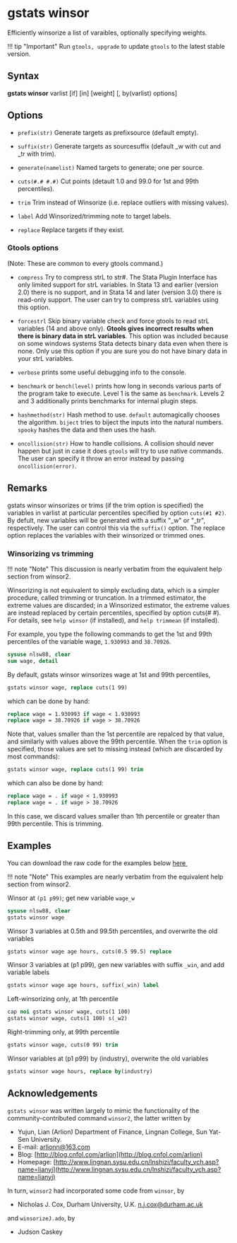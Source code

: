 gstats winsor
=============

Efficiently winsorize a list of varaibles, optionally specifying
weights.

!!! tip "Important"
    Run `gtools, upgrade` to update `gtools` to the latest stable version.

Syntax
------

<p><span class="codespan"><b>gstats winsor</b> varlist [if] [in] [weight] [, by(varlist) options] </span></p>
 
Options
-------

- `prefix(str)`         Generate targets as prefixsource (default empty).

- `suffix(str)`         Generate targets as sourcesuffix (default _w with cut and _tr with trim).

- `generate(namelist)`  Named targets to generate; one per source.

- `cuts(#.# #.#)`       Cut points (detault 1.0 and 99.0 for 1st and 99th percentiles).

- `trim`                Trim instead of Winsorize (i.e. replace outliers with missing values).

- `label`               Add Winsorized/trimming note to target labels.

- `replace`             Replace targets if they exist.

### Gtools options

(Note: These are common to every gtools command.)

- `compress` Try to compress strL to str#. The Stata Plugin Interface has
            only limited support for strL variables. In Stata 13 and
            earlier (version 2.0) there is no support, and in Stata 14
            and later (version 3.0) there is read-only support. The user
            can try to compress strL variables using this option.

- `forcestrl` Skip binary variable check and force gtools to read strL variables
            (14 and above only). __Gtools gives incorrect results when there is
            binary data in strL variables__. This option was included because on
            some windows systems Stata detects binary data even when there is none.
            Only use this option if you are sure you do not have binary data in your
            strL variables.

- `verbose` prints some useful debugging info to the console.

- `benchmark` or `bench(level)` prints how long in seconds various parts of the
            program take to execute. Level 1 is the same as `benchmark`. Levels
            2 and 3 additionally prints benchmarks for internal plugin steps.

- `hashmethod(str)` Hash method to use. `default` automagically chooses the
            algorithm. `biject` tries to biject the inputs into the
            natural numbers. `spooky` hashes the data and then uses the
            hash.

- `oncollision(str)` How to handle collisions. A collision should never happen
            but just in case it does `gtools` will try to use native
            commands. The user can specify it throw an error instead by
            passing `oncollision(error)`.

Remarks
-------

gstats winsor winsorizes or trims (if the trim option is specified)
the variables in varlist at particular percentiles specified by option
`cuts(#1 #2)`. By defult, new variables will be generated with a
suffix "_w" or "_tr", respectively. The user can control this via the
`suffix()` option.  The replace option replaces the variables with their
winsorized or trimmed ones.

### Winsorizing vs trimming

!!! note "Note"
    This discussion is nearly verbatim from the equivalent help section from winsor2.

Winsorizing is not equivalent to simply excluding data, which is
a simpler procedure, called trimming or truncation.  In a trimmed
estimator, the extreme values are discarded; in a Winsorized estimator,
the extreme values are instead replaced by certain percentiles,
specified by option cuts(# #). For details, see `help winsor` (if
installed), and `help trimmean` (if installed).

For example, you type the following commands to get the 1st and 99th
percentiles of the variable wage, `1.930993` and `38.70926`.

```stata
sysuse nlsw88, clear
sum wage, detail
```

By default, gstats winsor winsorizes wage at 1st and 99th percentiles,

```stata
gstats winsor wage, replace cuts(1 99)
```

which can be done by hand:

```stata
replace wage = 1.930993 if wage < 1.930993
replace wage = 38.70926 if wage > 38.70926
```

Note that, values smaller than the 1st percentile are repalced by that
value, and similarly with values above the 99th percentile. When the
`trim` option is specified, those values are set to missing instead
(which are discarded by most commands):

```stata
gstats winsor wage, replace cuts(1 99) trim
```

which can also be done by hand:

```stata
replace wage = . if wage < 1.930993
replace wage = . if wage > 38.70926
```

In this case, we discard values smaller than 1th percentile or greater
than 99th percentile.  This is trimming.

Examples
--------

You can download the raw code for the examples below
[here  <img src="https://upload.wikimedia.org/wikipedia/commons/6/64/Icon_External_Link.png" width="13px"/>](https://raw.githubusercontent.com/mcaceresb/stata-gtools/master/docs/examples/gstats_winsor.do)

!!! note "Note"
    This examples are nearly verbatim from the equivalent help section from winsor2.

Winsor at `(p1 p99)`; get new variable `wage_w`

```stata
sysuse nlsw88, clear
gstats winsor wage
```

Winsor 3 variables at 0.5th and 99.5th percentiles, and overwrite the
old variables

```stata
gstats winsor wage age hours, cuts(0.5 99.5) replace
```

Winsor 3 variables at (p1 p99), gen new variables with suffix `_win`,
and add variable labels

```stata
gstats winsor wage age hours, suffix(_win) label
```

Left-winsorizing only, at 1th percentile

```stata
cap noi gstats winsor wage, cuts(1 100)
gstats winsor wage, cuts(1 100) s(_w2)
```

Right-trimming only, at 99th percentile

```stata
gstats winsor wage, cuts(0 99) trim
```

Winsor variables at (p1 p99) by (industry), overwrite the old variables

```stata
gstats winsor wage hours, replace by(industry)
```

Acknowledgements
----------------

`gstats winsor` was written largely to mimic the functionality of the community-contributed command `winsor2`, the latter written by

- Yujun, Lian (Arlion) Department of Finance, Lingnan College, Sun Yat-Sen University.
- E-mail: [arlionn@163.com](mailto:arlionn@163.com)
- Blog: [http://blog.cnfol.com/arlion](http://blog.cnfol.com/arlion)
- Homepage: [http://www.lingnan.sysu.edu.cn/lnshizi/faculty_vch.asp?name=lianyj](http://www.lingnan.sysu.edu.cn/lnshizi/faculty_vch.asp?name=lianyj)

In turn, `winsor2` had incorporated some code from `winsor`, by

- Nicholas J. Cox, Durham University, U.K. [n.j.cox@durham.ac.uk](mailto:n.j.cox@durham.ac.uk)

and `winsorizeJ.ado`, by

- Judson Caskey 
